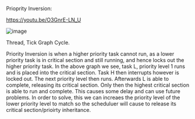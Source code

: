 
Prioprity Inversion:

https://youtu.be/O3GnrE-LN_U

![image](https://user-images.githubusercontent.com/111195788/235205903-b02f9002-a64e-4ee3-b00a-dd79480a2e7f.png)

Thread, Tick Graph Cycle.

Priority Inversion is when a higher priority task cannot run, as a lower priority task is in critical section and still running, and hence locks out the higher priority task. In the above graph we see, task L, priority level 1 runs and is placed into the critical section. Task H then interrupts however is locked out. The next priority level then runs. Afterwards L is able to complete, releasing its critical section. Only then the highest critical section is able to run and complete. This causes some delay and can use future problems. In order to solve, this we can increaes the priority level of the lower priority level to match so the scheduluer will cause to release its critical section/prioirty inheritance.
